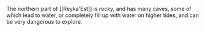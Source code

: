 The northern part of [[Reyka'Est]] is rocky, and has many caves, some of which lead to water, or completely fill up with water on higher tides, and can be very dangerous to explore.